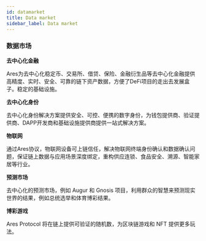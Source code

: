 ```yaml
---
id: datamarket
title: Data market
sidebar_label: Data market
---
```

### 数据市场

**去中心化金融**

Ares为去中心化稳定币、交易所、借贷、保险、金融衍生品等去中心化金融提供高精度、实时、安全、可靠的链下资产数据，方便了DeFi项目的走出去发展盒子。稳定的基础设施。

**去中心化身份**

去中心化身份解决方案提供安全、可控、便携的数字身份，为钱包提供商、验证提供商、DAPP开发商和基础设施提供商提供一站式解决方案。

**物联网**

通过Ares协议，物联网设备可上链信任，解决物联网终端身份确认和数据确认问题，保证链上数据与应用场景深度绑定，重构供应连锁、食品安全、溯源、智能家居等行业。

**预测市场**

去中心化的预测市场，例如 Augur 和 Gnosis 项目，利用群众的智慧来预测现实世界的结果，例如总统选举和体育博彩结果。

**博彩游戏**

Ares Protocol 将在链上提供可验证的随机数，为区块链游戏和 NFT 提供更多玩法。

